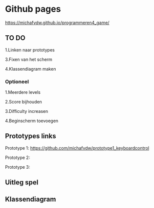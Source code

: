 # Github pages

https://michafvdw.github.io/programmeren4_game/

## TO DO

1.Linken naar prototypes

3.Fixen van het scherm 

4.Klassendiagram maken 

### Optioneel

1.Meerdere levels 

2.Score bijhouden 

3.Difficulty increasen 

4.Beginscherm toevoegen

## Prototypes links 

Prototype 1: https://github.com/michafvdw/prototype1_keyboardcontrol

Prototype 2: 

Prototype 3: 

##  Uitleg spel 

## Klassendiagram

